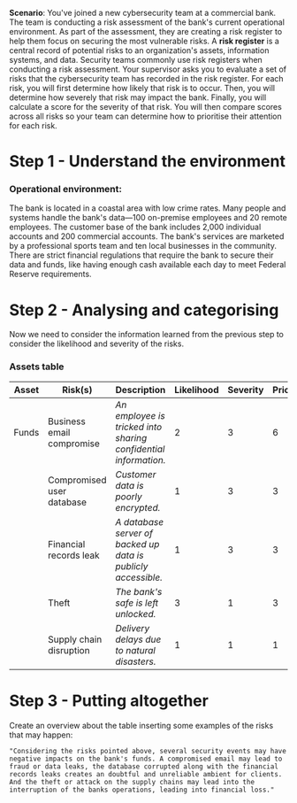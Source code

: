 
**Scenario**:
	You've joined a new cybersecurity team at a commercial bank. The team is conducting a risk assessment of the bank's current operational environment. As part of the assessment, they are creating a risk register to help them focus on securing the most vulnerable risks.
	A **risk register** is a central record of potential risks to an organization's assets, information systems, and data. Security teams commonly use risk registers when conducting a risk assessment.
	Your supervisor asks you to evaluate a set of risks that the cybersecurity team has recorded in the risk register. For each risk, you will first determine how likely that risk is to occur. Then, you will determine how severely that risk may impact the bank. Finally, you will calculate a score for the severity of that risk. You will then compare scores across all risks so your team can determine how to prioritise their attention for each risk.

# Step 1 - Understand the environment
### Operational environment:
	  
The bank is located in a coastal area with low crime rates. Many people and systems handle the bank's data—100 on-premise employees and 20 remote employees. The customer base of the bank includes 2,000 individual accounts and 200 commercial accounts. The bank's services are marketed by a professional sports team and ten local businesses in the community. There are strict financial regulations that require the bank to secure their data and funds, like having enough cash available each day to meet Federal Reserve requirements.

# Step 2 - Analysing and categorising
	
Now we need to consider the information learned from the previous step to consider the likelihood and severity of the risks.
### Assets table

| **Asset** | **Risk(s)**               | **Description**                                                 | **Likelihood** | **Severity** | **Priority** |
| --------- | ------------------------- | --------------------------------------------------------------- | -------------- | ------------ | ------------ |
| Funds     | Business email compromise | _An employee is tricked into sharing confidential information._ | 2              | 3            | 6            |
|           | Compromised user database | _Customer data is poorly encrypted._                            | 1              | 3            | 3            |
|           | Financial records leak    | _A database server of backed up data is publicly accessible._   | 1              | 3            | 3            |
|           | Theft                     | _The bank's safe is left unlocked._                             | 3              | 1            | 3            |
|           | Supply chain disruption   | _Delivery delays due to natural disasters._                     | 1              | 1            | 1            |

# Step 3 - Putting altogether
	
Create an overview about the table inserting some examples of the risks that may happen:

	"Considering the risks pointed above, several security events may have negative impacts on the bank's funds. A compromised email may lead to fraud or data leaks, the database corrupted along with the financial records leaks creates an doubtful and unreliable ambient for clients. And the theft or attack on the supply chains may lead into the interruption of the banks operations, leading into financial loss."
